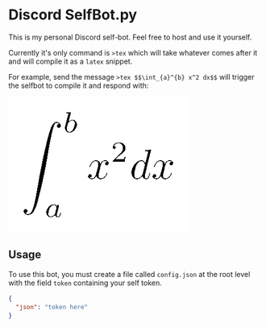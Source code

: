 # Discord SelfBot.py

This is my personal Discord self-bot. Feel free to host and use it yourself.

Currently it's only command is `>tex` which will take whatever comes after it and will compile it as a `latex` snippet.

For example, send the message `>tex $$\int_{a}^{b} x^2 dx$$` will trigger the selfbot to compile it and respond with:

![](examples/integral.png)

## Usage

To use this bot, you must create a file called `config.json` at the root level with the field `token` containing your self token.

```json
{
  "json": "token here"
}
```
